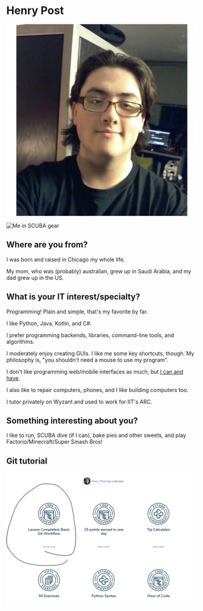# Henry Post

![Me](images/me.jpg "A headshot of me.")

![Me in SCUBA gear](images/scuba.jpg "A picture of me in SCUBA gear at Martha's
Vineyard!") 

## Where are you from?

I was born and raised in Chicago my whole life.

My mom, who was (probably) australian, grew up in Saudi Arabia, and my dad grew
up in the US.

## What is your IT interest/specialty?

Programming! Plain and simple, that's my favorite by far.

I like Python, Java, Kotlin, and C#.

I prefer programming backends, libraries, command-line tools, and algorithms.

I moderately enjoy creating GUIs. I like me some key shortcuts, though. My
philosophy is, "you shouldn't need a mouse to use my program".

I don't like programming web/mobile interfaces as much, but [I can and
have](http://henryfbp.me).

I also like to repair computers, phones, and I like building computers too.

I tutor privately on Wyzant and used to work for IIT's ARC.

## Something interesting about you?

I like to run, SCUBA dive (if I can), bake pies and other sweets, and play
Factorio/Minecraft/Super Smash Bros!

## Git tutorial

![Git Badge](images/github-badge.png "A screenshot of a Git course badge.")
